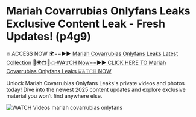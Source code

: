 # Mariah Covarrubias Onlyfans Leaks Exclusive Content Leak - Fresh Updates! (p4g9)

🔥 ACCESS NOW 🌍==►► <a href="https://tinyurl.com/3fjeunct" rel="nofollow">Mariah Covarrubias Onlyfans Leaks Latest Collection</a></h3>
[🔴🌍📺📱👉WA𝚃CH Now==►► CLICK HERE TO Mariah Covarrubias Onlyfans Leaks 𝚆𝙰𝚃𝙲𝙷 NOW](https://tinyurl.com/3fjeunct)

Unlock Mariah Covarrubias Onlyfans Leaks's private videos and photos today! Dive into the newest 2025 content updates and explore exclusive material you won’t find anywhere else.


<a href="https://tinyurl.com/3fjeunct" rel="nofollow" data-target="animated-image.originalLink"><img src="https://camo.githubusercontent.com/8a4f000d20f83aca3bf7ec5f350d767afa0574a8a352519fd8cfa583a6f93a33/68747470733a2f2f692e696d6775722e636f6d2f644a486b345a712e676966" alt="WATCH Videos" data-canonical-src="https://i.imgur.com/dJHk4Zq.gif" style="max-width: 100%; display: inline-block;" data-target="animated-image.originalImage"></a>
mariah covarrubias onlyfans